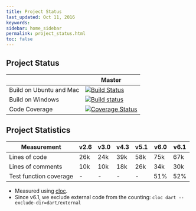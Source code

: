 ```yaml
---
title: Project Status
last_updated: Oct 11, 2016
keywords: 
sidebar: home_sidebar
permalink: project_status.html
toc: false
---
```


## Project Status

|                         | Master |
| ------------------------| ------ |
| Build on Ubuntu and Mac | [![Build Status](https://travis-ci.org/dartsim/dart.png?branch=master)](https://travis-ci.org/dartsim/dart) |
| Build on Windows        | [![Build status](https://ci.appveyor.com/api/projects/status/6rta8olo95bpu84r/branch/master?svg=true)](https://ci.appveyor.com/project/jslee02/dart/branch/master) |
| Code Coverage           | [![Coverage Status](https://coveralls.io/repos/github/dartsim/dart/badge.svg?branch=master)](https://coveralls.io/github/dartsim/dart?branch=master) |

## Project Statistics

| Measurement            | v2.6 | v3.0 | v4.3 | v5.1 | v6.0 | v6.1 |
| ---------------------- | ---- | ---- | ---- | ---- | ---- | ---- |
| Lines of code          |  26k |  24k |  39k |  58k |  75k |  67k |
| Lines of comments      |  10k |  10k |  18k |  26k |  34k |  30k |
| Test function coverage |   -  |   -  |   -  |   -  |  51% |  52% |

* Measured using [cloc](http://cloc.sourceforge.net/).
* Since v6.1, we exclude external code from the counting: `cloc dart --exclude-dir=dart/external`
